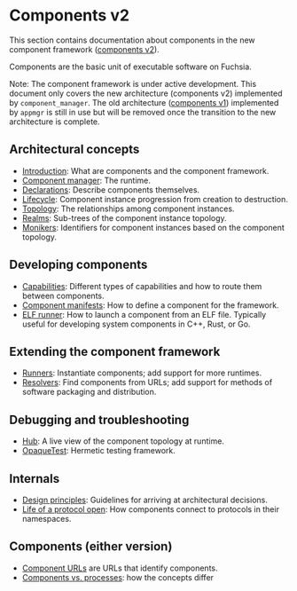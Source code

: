 # Components v2

This section contains documentation about components in the new component
framework ([components v2][glossary-components-v2]).

Components are the basic unit of executable software on Fuchsia.

Note: The component framework is under active development. This document
only covers the new architecture (components v2) implemented by
`component_manager`. The old architecture ([components v1][glossary-components-v1])
implemented by `appmgr` is still in use but will be removed once
the transition to the new architecture is complete.

## Architectural concepts

- [Introduction](introduction.md): What are components and the component
  framework.
- [Component manager](component_manager.md): The runtime.
- [Declarations](declarations.md): Describe components themselves.
- [Lifecycle](lifecycle.md): Component instance progression from creation to
  destruction.
- [Topology](topology.md): The relationships among component instances.
- [Realms](realms.md): Sub-trees of the component instance topology.
- [Monikers](monikers.md): Identifiers for component instances based on
  the component topology.

## Developing components

- [Capabilities](capabilities/README.md): Different types of capabilities and
  how to route them between components.
- [Component manifests](component_manifests.md): How to define a component for
  the framework.
- [ELF runner](elf_runner.md): How to launch a component from an ELF file.
  Typically useful for developing system components in C++, Rust, or Go.

## Extending the component framework

- [Runners](runners.md): Instantiate components; add support for more
  runtimes.
- [Resolvers](resolvers.md): Find components from URLs; add support for
  methods of software packaging and distribution.

## Debugging and troubleshooting

- [Hub](hub.md): A live view of the component topology at runtime.
- [OpaqueTest](opaque_test.md): Hermetic testing framework.

## Internals

- [Design principles](design_principles.md): Guidelines for arriving at
  architectural decisions.
- [Life of a protocol open](life_of_a_protocol_open.md): How components connect
  to protocols in their namespaces.

## Components (either version)

- [Component URLs][doc-component-urls] are URLs that identify components.
- [Components vs. processes](components_vs_processes.md): how the concepts differ

[doc-component-urls]: /docs/concepts/components/component_urls.md
[glossary-components-v1]: /docs/glossary.md#components-v1
[glossary-components-v2]: /docs/glossary.md#components-v2

